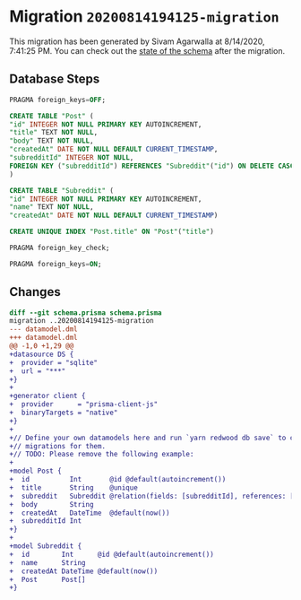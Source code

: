 # Migration `20200814194125-migration`

This migration has been generated by Sivam Agarwalla at 8/14/2020, 7:41:25 PM.
You can check out the [state of the schema](./schema.prisma) after the migration.

## Database Steps

```sql
PRAGMA foreign_keys=OFF;

CREATE TABLE "Post" (
"id" INTEGER NOT NULL PRIMARY KEY AUTOINCREMENT,
"title" TEXT NOT NULL,
"body" TEXT NOT NULL,
"createdAt" DATE NOT NULL DEFAULT CURRENT_TIMESTAMP,
"subredditId" INTEGER NOT NULL,
FOREIGN KEY ("subredditId") REFERENCES "Subreddit"("id") ON DELETE CASCADE ON UPDATE CASCADE
)

CREATE TABLE "Subreddit" (
"id" INTEGER NOT NULL PRIMARY KEY AUTOINCREMENT,
"name" TEXT NOT NULL,
"createdAt" DATE NOT NULL DEFAULT CURRENT_TIMESTAMP)

CREATE UNIQUE INDEX "Post.title" ON "Post"("title")

PRAGMA foreign_key_check;

PRAGMA foreign_keys=ON;
```

## Changes

```diff
diff --git schema.prisma schema.prisma
migration ..20200814194125-migration
--- datamodel.dml
+++ datamodel.dml
@@ -1,0 +1,29 @@
+datasource DS {
+  provider = "sqlite"
+  url = "***"
+}
+
+generator client {
+  provider      = "prisma-client-js"
+  binaryTargets = "native"
+}
+
+// Define your own datamodels here and run `yarn redwood db save` to create
+// migrations for them.
+// TODO: Please remove the following example:
+
+model Post {
+  id          Int       @id @default(autoincrement())
+  title       String    @unique
+  subreddit   Subreddit @relation(fields: [subredditId], references: [id])
+  body        String
+  createdAt   DateTime  @default(now())
+  subredditId Int
+}
+
+model Subreddit {
+  id        Int      @id @default(autoincrement())
+  name      String
+  createdAt DateTime @default(now())
+  Post      Post[]
+}
```


